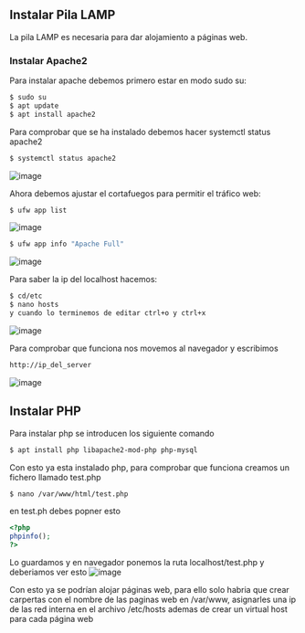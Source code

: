 ## Instalar Pila LAMP
La pila LAMP es necesaria para dar alojamiento a páginas web.
### Instalar Apache2
Para instalar apache debemos primero estar en modo sudo su:
```bash
$ sudo su
$ apt update
$ apt install apache2
```
Para comprobar que se ha instalado debemos hacer systemctl status apache2
```bash
$ systemctl status apache2
```
![image](https://user-images.githubusercontent.com/91255763/204372625-2ecbcc3b-ca82-4ea9-9aa0-a7203bfa854c.png)

Ahora debemos ajustar el cortafuegos para permitir el tráfico web:
```bash
$ ufw app list
```
![image](https://user-images.githubusercontent.com/91255763/204376644-33900e2d-61c5-46da-9b10-930c1df3d1bc.png)

```bash
$ ufw app info "Apache Full"
```
![image](https://user-images.githubusercontent.com/91255763/204377064-3b60570f-cbb7-4a45-a2ad-ee7873e5ee75.png)

Para saber la ip del localhost hacemos:

```bash
$ cd/etc 
$ nano hosts
y cuando lo terminemos de editar ctrl+o y ctrl+x
```
![image](https://user-images.githubusercontent.com/91255763/204378081-a3392769-9dce-4b38-a520-906a0ef829f7.png)


Para comprobar que funciona nos movemos al navegador y escribimos 
```bash
http://ip_del_server
```
![image](https://user-images.githubusercontent.com/91255763/204378218-54848d7a-9c7f-4683-a55f-3895f5c0d849.png)

## Instalar PHP
Para instalar php se introducen los siguiente comando

```bash
$ apt install php libapache2-mod-php php-mysql
``` 

Con esto ya esta instalado php, para comprobar que funciona creamos un fichero llamado test.php 
```bash
$ nano /var/www/html/test.php
``` 
en test.ph debes popner esto
```php
<?php
phpinfo();
?>
```
Lo guardamos y en navegador ponemos la ruta localhost/test.php y deberiamos ver esto
![image](https://user-images.githubusercontent.com/91255763/219902674-02e0757f-582e-4c2d-959c-9464f2ef9e88.png)

Con esto ya se podrían alojar páginas web, para ello solo habria que crear carpertas con el nombre de las paginas web en /var/www, asignarles una ip de las red interna en el archivo /etc/hosts ademas de crear un virtual host para cada página web
